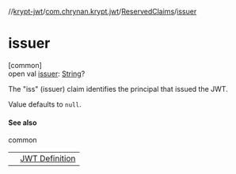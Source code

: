 //[krypt-jwt](../../../index.md)/[com.chrynan.krypt.jwt](../index.md)/[ReservedClaims](index.md)/[issuer](issuer.md)

# issuer

[common]\
open val [issuer](issuer.md): [String](https://kotlinlang.org/api/latest/jvm/stdlib/kotlin/-string/index.html)?

The &quot;iss&quot; (issuer) claim identifies the principal that issued the JWT.

Value defaults to `null`.

#### See also

common

| | |
|---|---|
|  | [JWT Definition](https://datatracker.ietf.org/doc/html/rfc7519#section-4.1.1) |
